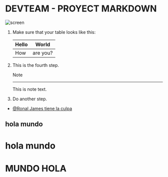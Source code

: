 # DEVTEAM - PROYECT MARKDOWN

   ![screen](/docs/contributor/assets/adobe_standard_logo.png?lang=es)
1. Make sure that your table looks like this:

   | Hello | World |
   |---|---|
   | How | are you? |
2. This is the fourth step.

   >[!NOTE]
   >-------
   >This is note text.

3. Do another step.

- [@Ronal James tiene la culpa](https://github.com/Jamesllm)
## hola mundo
# hola mundo
# MUNDO HOLA
